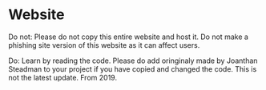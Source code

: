 # Website
Do not:
Please do not copy this entire website and host it.
Do not make a phishing site version of this website as it can affect users.

Do:
Learn by reading the code.
Please do add oringinaly made by Joanthan Steadman to your project if you have copied and changed the code.
This is not the latest update. 
From 2019.
